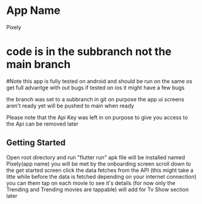 # App Name
Pixely

# code is in the subbranch not the main branch

#Note 
this app is fully tested on android and should be run on
the same os get full advantge with out bugs
if tested on ios it might have a few bugs 

the branch was set to a subbranch in git on purpose 
the app ui screens aren't ready yet will be pushed to main when ready 

Please note that the Api Key was left in on purpose 
to give you access to the Api can be removed later 

## Getting Started 
Open root directory and run "flutter run"
apk file will be installed 
named Pixely(app name)
you will be met by the onboarding screen 
scroll down to the get started screen click
the data fetches from the API
(this might take a litte while before the data is fetched 
depending on your internet connection)
you can them tap on each movie to see it's details (for now only the Trending and Trending movies are tappable)
will add for Tv Show section later

